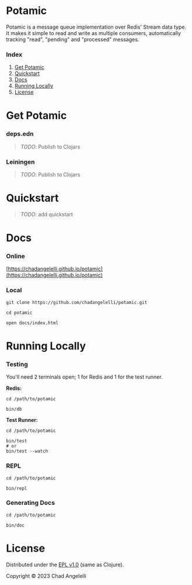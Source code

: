 # Potamic

Potamic is a message queue implementation over Redis' Stream data type. It makes it simple to read and write as multiple consumers, automatically tracking "read", "pending" and "processed" messages.

### Index

1. [Get Potamic](#get-potamic)
2. [Quickstart](#quickstart)
3. [Docs](#docs)
4. [Running Locally](#usage-locally)
5. [License](#license)

<a name="get-potamic"></a>
# Get Potamic

### deps.edn

> _TODO_: Publish to Clojars

### Leiningen

> _TODO_: Publish to Clojars

<a name="quickstart"></a>
# Quickstart

> _TODO_: add quickstart

<a name="docs"></a>
# Docs

### Online

[https://chadangelelli.github.io/potamic](https://chadangelelli.github.io/potamic)

### Local

```shell
git clone https://github.com/chadangelelli/potamic.git

cd potamic

open docs/index.html
```

<a name="running-locally"></a>
# Running Locally

### Testing

You'll need 2 terminals open; 1 for Redis and 1 for the test runner.

**Redis:**

```shell
cd /path/to/potamic

bin/db
```

**Test Runner:**

```shell
cd /path/to/potamic

bin/test
# or
bin/test --watch
```

### REPL

```shell
cd /path/to/potamic

bin/repl
```

### Generating Docs

```shell
cd /path/to/potamic

bin/doc
```

<a name="license"></a>
# License

Distributed under the [EPL v1.0](https://raw.githubusercontent.com/chadangelelli/potamic/main/LICENSE) (same as Clojure).

Copyright © 2023 Chad Angelelli
